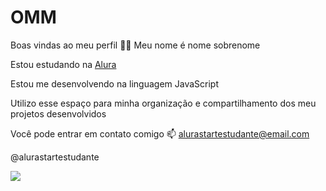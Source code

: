 # OMM

Boas vindas ao meu perfil 💙💙
Meu nome é nome sobrenome

Estou estudando na [Alura](www.alura.com)


Estou me desenvolvendo na linguagem JavaScript


Utilizo esse espaço para minha organização e compartilhamento dos meu projetos desenvolvidos


Você pode entrar em contato comigo 📫
alurastartestudante@email.com

@alurastartestudante

![](https://media.tenor.com/TErZDwOIk_wAAAAM/seulisasoo-tea.gif)
